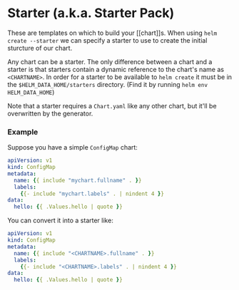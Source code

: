 # Starter (a.k.a. Starter Pack)
These are templates on which to build your [[chart]]s. When using `helm create --starter` we can specify a starter to use to create the initial sturcture of our chart.

Any chart can be a starter. The only difference between a chart and a starter is that starters contain a dynamic reference to the chart's name as `<CHARTNAME>`. In order for a starter to be available to `helm create` it must be in the `$HELM_DATA_HOME/starters` directory. (Find it by running `helm env HELM_DATA_HOME`)

Note that a starter requires a `Chart.yaml` like any other chart, but it'll be overwritten by the generator.

### Example
Suppose you have a simple `ConfigMap` chart:

```yaml
apiVersion: v1
kind: ConfigMap
metadata:
  name: {{ include "mychart.fullname" . }}
  labels:
    {{- include "mychart.labels" . | nindent 4 }}
data:
  hello: {{ .Values.hello | quote }}
```

You can convert it into a starter like:

```yaml
apiVersion: v1
kind: ConfigMap
metadata:
  name: {{ include "<CHARTNAME>.fullname" . }}
  labels:
    {{- include "<CHARTNAME>.labels" . | nindent 4 }}
data:
  hello: {{ .Values.hello | quote }}
```


